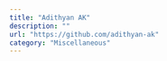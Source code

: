 ```yaml
---
title: "Adithyan AK"
description: ""
url: "https://github.com/adithyan-ak"
category: "Miscellaneous"
---
```

